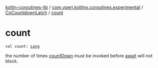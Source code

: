 [kotlin-coroutines-lib](../../index.md) / [com.vperi.kotlinx.coroutines.experimental](../index.md) / [CoCountdownLatch](index.md) / [count](./count.md)

# count

`val count: `[`Long`](https://kotlinlang.org/api/latest/jvm/stdlib/kotlin/-long/index.html)

the number of times [countDown](count-down.md) must be invoked before
    [await](await.md) will not block.

